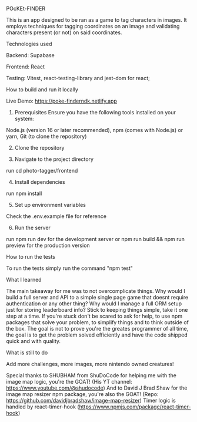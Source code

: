 POcKEt-FINDER

This is an app designed to be ran as a game to tag characters in images. It employs
techniques for tagging coordinates on an image and validating characters present (or not) on said coordinates.

Technologies used

Backend: Supabase

Frontend: React

Testing: Vitest, react-testing-library and jest-dom for react;

How to build and run it locally

Live Demo: https://poke-finderndk.netlify.app

1. Prerequisites
   Ensure you have the following tools installed on your system:

Node.js (version 16 or later recommended),
npm (comes with Node.js) or yarn,
Git (to clone the repository)

2. Clone the repository

3. Navigate to the project directory

run cd photo-tagger/frontend

4. Install dependencies

run npm install

5. Set up environment variables

Check the .env.example file for reference

6. Run the server

run npm run dev for the development server or npm run build && npm run preview for the production version

How to run the tests

To run the tests simply run the command "npm test"

What I learned

The main takeaway for me was to not overcomplicate things. Why would I build a full server and API to a simple single page game that doesnt require authentication or any other thing? Why would I manage a full ORM setup just for storing leaderboard info? Stick to keeping things simple, take it one step at a time. If you're stuck don't be scared to ask for help, to use npm packages that solve your problem, to simplify things and to think outside of the box. The goal is not to prove you're the greates programmer of all time, the goal is to get the problem solved efficiently and have the code shipped quick and with quality.

What is still to do

Add more challenges, more images, more nintendo owned creatures!

Special thanks to SHUBHAM from ShuDoCode for helping me with the image map logic, you're the GOAT!
(His YT channel: https://www.youtube.com/@shudocode)
And to David J Brad Shaw for the image map resizer npm package, you're also the GOAT!
(Repo: https://github.com/davidjbradshaw/image-map-resizer)
Timer logic is handled by react-timer-hook (https://www.npmjs.com/package/react-timer-hook)
